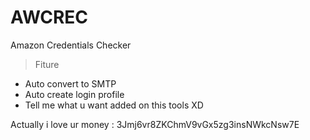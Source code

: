 # AWCREC
Amazon Credentials Checker
> Fiture
+ Auto convert to SMTP
+ Auto create login profile
+ Tell me what u want added on this tools XD


Actually i love ur money : 3Jmj6vr8ZKChmV9vGx5zg3insNWkcNsw7E
